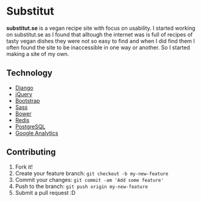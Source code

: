 # Substitut

**substitut.se** is a vegan recipe site with focus on usability. I started
working on substitut.se as I found that alltough the internet was is full of recipes 
of tasty vegan dishes they were not so easy to find and when I did find them I often 
found the site to be inaccessible in one way or another. So I started making a 
site of my own.

## Technology

* [Django](https://www.djangoproject.com/)
* [jQuery](https://jquery.com/)
* [Bootstrap](http://getbootstrap.com/)
* [Sass](http://sass-lang.com/)
* [Bower](http://bower.io/)
* [Redis](http://redis.io/)
* [PostgreSQL](http://www.postgresql.org/)
* [Google Analytics](https://www.google.com/analytics/)

## Contributing

1. Fork it!
2. Create your feature branch: `git checkout -b my-new-feature`
3. Commit your changes: `git commit -am 'Add some feature'`
4. Push to the branch: `git push origin my-new-feature`
5. Submit a pull request :D
